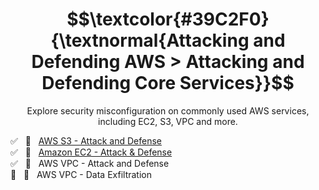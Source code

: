 <h1 align="center"> $$\textcolor{#39C2F0}{\textnormal{Attacking and Defending AWS > Attacking and Defending Core Services}}$$ </h1>

<p align="center">Explore security misconfiguration on commonly used AWS services, including EC2, S3, VPC and more.</p>

✅ &nbsp; 🔗 &nbsp; [AWS S3 - Attack and Defense](https://github.com/RosanaFSS/AWS-Attacking-and-Defending/blob/3-Attacking-and-Defending-Core-Services/1%20.%20Medium%20%F0%9F%94%97%20-%20AWS%20S3%20-%20Attack%20and%20Defense.md)<br>
✅ &nbsp; 🔗 &nbsp; [Amazon EC2 - Attack & Defense](https://github.com/RosanaFSS/AWS-Attacking-and-Defending/blob/3-Attacking-and-Defending-Core-Services/2%20.%20Medium%20%F0%9F%94%97%20-%20Amazon%20EC2%20-%20Attack%20%26%20Defense.md)<br>
✅ &nbsp; 🔗 &nbsp; AWS VPC - Attack and Defense<br>
🌌 &nbsp; 🚩 &nbsp; AWS VPC - Data Exfiltration<br>
